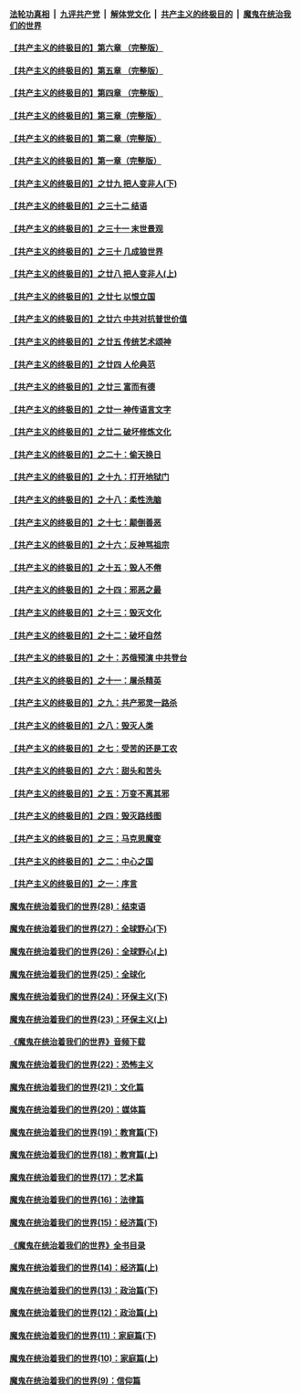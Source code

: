 ####  [法轮功真相](../../../../basic/blob/master/README.md?t=04280601) &nbsp;|&nbsp; [九评共产党](../../../../9ping.md/blob/master/README.md?t=04280601) &nbsp;|&nbsp; [解体党文化](../../../../jtdwh.md/blob/master/README.md?t=04280601)  &nbsp;|&nbsp; [共产主义的终极目的](../../../../gczydzjmd.md/blob/master/README.md?t=04280601) &nbsp;|&nbsp; [魔鬼在统治我们的世界](../../../../mgztzwmdsj.md/blob/master/README.md?t=04280601) 

#### [【共产主义的终极目的】第六章 （完整版）](../pages/nsc422/n11428913.md?t=04280601) 

#### [【共产主义的终极目的】第五章 （完整版）](../pages/nsc422/n11428912.md?t=04280601) 

#### [【共产主义的终极目的】第四章 （完整版）](../pages/nsc422/n11428907.md?t=04280601) 

#### [【共产主义的终极目的】第三章（完整版）](../pages/nsc422/n11428848.md?t=04280601) 

#### [【共产主义的终极目的】第二章（完整版）](../pages/nsc422/n11428831.md?t=04280601) 

#### [【共产主义的终极目的】第一章（完整版）](../pages/nsc422/n11417651.md?t=04280601) 

#### [【共产主义的终极目的】之廿九 把人变非人(下)](../pages/nsc422/n11344140.md?t=04280601) 

#### [【共产主义的终极目的】之三十二 结语](../pages/nsc422/n11360535.md?t=04280601) 

#### [【共产主义的终极目的】之三十一 末世景观](../pages/nsc422/n11351129.md?t=04280601) 

#### [【共产主义的终极目的】之三十 几成狼世界](../pages/nsc422/n11348280.md?t=04280601) 

#### [【共产主义的终极目的】之廿八 把人变非人(上)](../pages/nsc422/n11340492.md?t=04280601) 

#### [【共产主义的终极目的】之廿七 以恨立国](../pages/nsc422/n11336944.md?t=04280601) 

#### [【共产主义的终极目的】之廿六 中共对抗普世价值](../pages/nsc422/n11324785.md?t=04280601) 

#### [【共产主义的终极目的】之廿五 传统艺术颂神](../pages/nsc422/n11296396.md?t=04280601) 

#### [【共产主义的终极目的】之廿四 人伦典范](../pages/nsc422/n11296397.md?t=04280601) 

#### [【共产主义的终极目的】之廿三 富而有德](../pages/nsc422/n11283598.md?t=04280601) 

#### [【共产主义的终极目的】之廿一 神传语言文字](../pages/nsc422/n11263265.md?t=04280601) 

#### [【共产主义的终极目的】之廿二 破坏修炼文化](../pages/nsc422/n11245728.md?t=04280601) 

#### [【共产主义的终极目的】之二十：偷天换日](../pages/nsc422/n11238846.md?t=04280601) 

#### [【共产主义的终极目的】之十九：打开地狱门](../pages/nsc422/n11206376.md?t=04280601) 

#### [【共产主义的终极目的】之十八：柔性洗脑](../pages/nsc422/n11199994.md?t=04280601) 

#### [【共产主义的终极目的】之十七：颠倒善恶](../pages/nsc422/n11179782.md?t=04280601) 

#### [【共产主义的终极目的】之十六：反神骂祖宗](../pages/nsc422/n11166798.md?t=04280601) 

#### [【共产主义的终极目的】之十五：毁人不倦](../pages/nsc422/n11166792.md?t=04280601) 

#### [【共产主义的终极目的】之十四：邪恶之最](../pages/nsc422/n11150249.md?t=04280601) 

#### [【共产主义的终极目的】之十三：毁灭文化](../pages/nsc422/n11135227.md?t=04280601) 

#### [【共产主义的终极目的】之十二：破坏自然](../pages/nsc422/n11135214.md?t=04280601) 

#### [【共产主义的终极目的】之十：苏俄预演 中共登台](../pages/nsc422/n11118424.md?t=04280601) 

#### [【共产主义的终极目的】之十一：屠杀精英](../pages/nsc422/n11118442.md?t=04280601) 

#### [【共产主义的终极目的】之九：共产邪灵一路杀](../pages/nsc422/n11114139.md?t=04280601) 

#### [【共产主义的终极目的】之八：毁灭人类](../pages/nsc422/n11108503.md?t=04280601) 

#### [【共产主义的终极目的】之七：受苦的还是工农](../pages/nsc422/n11101809.md?t=04280601) 

#### [【共产主义的终极目的】之六：甜头和苦头](../pages/nsc422/n11096971.md?t=04280601) 

#### [【共产主义的终极目的】之五：万变不离其邪](../pages/nsc422/n11091285.md?t=04280601) 

#### [【共产主义的终极目的】之四：毁灭路线图](../pages/nsc422/n11086284.md?t=04280601) 

#### [【共产主义的终极目的】之三：马克思魔变](../pages/nsc422/n11061941.md?t=04280601) 

#### [【共产主义的终极目的】之二：中心之国](../pages/nsc422/n11047728.md?t=04280601) 

#### [【共产主义的终极目的】之一：序言](../pages/nsc422/n11086077.md?t=04280601) 

#### [魔鬼在统治着我们的世界(28)：结束语](../pages/nsc422/n10936246.md?t=04280601) 

#### [魔鬼在统治着我们的世界(27)：全球野心(下)](../pages/nsc422/n10928319.md?t=04280601) 

#### [魔鬼在统治着我们的世界(26)：全球野心(上)](../pages/nsc422/n10900318.md?t=04280601) 

#### [魔鬼在统治着我们的世界(25)：全球化](../pages/nsc422/n10788205.md?t=04280601) 

#### [魔鬼在统治着我们的世界(24)：环保主义(下)](../pages/nsc422/n10695307.md?t=04280601) 

#### [魔鬼在统治着我们的世界(23)：环保主义(上)](../pages/nsc422/n10688613.md?t=04280601) 

#### [《魔鬼在统治着我们的世界》音频下载](../pages/nsc422/n10635553.md?t=04280601) 

#### [魔鬼在统治着我们的世界(22)：恐怖主义](../pages/nsc422/n10614727.md?t=04280601) 

#### [魔鬼在统治着我们的世界(21)：文化篇](../pages/nsc422/n10597706.md?t=04280601) 

#### [魔鬼在统治着我们的世界(20)：媒体篇](../pages/nsc422/n10586579.md?t=04280601) 

#### [魔鬼在统治着我们的世界(19)：教育篇(下)](../pages/nsc422/n10564808.md?t=04280601) 

#### [魔鬼在统治着我们的世界(18)：教育篇(上)](../pages/nsc422/n10526970.md?t=04280601) 

#### [魔鬼在统治着我们的世界(17)：艺术篇](../pages/nsc422/n10499093.md?t=04280601) 

#### [魔鬼在统治着我们的世界(16)：法律篇](../pages/nsc422/n10485969.md?t=04280601) 

#### [魔鬼在统治着我们的世界(15)：经济篇(下)](../pages/nsc422/n10469975.md?t=04280601) 

#### [《魔鬼在统治着我们的世界》全书目录](../pages/nsc422/n10464261.md?t=04280601) 

#### [魔鬼在统治着我们的世界(14)：经济篇(上)](../pages/nsc422/n10457370.md?t=04280601) 

#### [魔鬼在统治着我们的世界(13)：政治篇(下)](../pages/nsc422/n10448270.md?t=04280601) 

#### [魔鬼在统治着我们的世界(12)：政治篇(上)](../pages/nsc422/n10444576.md?t=04280601) 

#### [魔鬼在统治着我们的世界(11)：家庭篇(下)](../pages/nsc422/n10440961.md?t=04280601) 

#### [魔鬼在统治着我们的世界(10)：家庭篇(上)](../pages/nsc422/n10435448.md?t=04280601) 

#### [魔鬼在统治着我们的世界(9)：信仰篇](../pages/nsc422/n10432159.md?t=04280601) 

